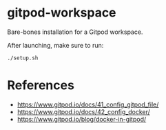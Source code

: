 # gitpod-workspace

Bare-bones installation for a Gitpod workspace.

After launching, make sure to run:

~~~
./setup.sh
~~~

# References

* https://www.gitpod.io/docs/41_config_gitpod_file/
* https://www.gitpod.io/docs/42_config_docker/
* https://www.gitpod.io/blog/docker-in-gitpod/
